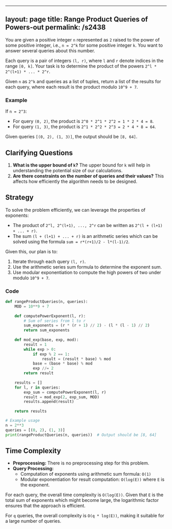 
---
layout: page
title:  Range Product Queries of Powers-out
permalink: /s2438
---

You are given a positive integer `n` represented as `2` raised to the power of some positive integer, i.e., `n = 2^k` for some positive integer `k`. You want to answer several queries about this number.

Each query is a pair of integers `(l, r)`, where `l` and `r` denote indices in the range `[0, k]`. Your task is to determine the product of the powers `2^l * 2^(l+1) * ... * 2^r`.

Given `n` as `2^k` and queries as a list of tuples, return a list of the results for each query, where each result is the product modulo `10^9 + 7`.

### Example

If `n = 2^3`:

- For query `(0, 2)`, the product is `2^0 * 2^1 * 2^2 = 1 * 2 * 4 = 8`.
- For query `(1, 3)`, the product is `2^1 * 2^2 * 2^3 = 2 * 4 * 8 = 64`.

Given queries `[(0, 2), (1, 3)]`, the output should be `[8, 64]`.

## Clarifying Questions

1. **What is the upper bound of `k`?**
   The upper bound for `k` will help in understanding the potential size of our calculations.
2. **Are there constraints on the number of queries and their values?**
   This affects how efficiently the algorithm needs to be designed.

## Strategy

To solve the problem efficiently, we can leverage the properties of exponents:

- The product of `2^l, 2^(l+1), ..., 2^r` can be written as `2^(l + (l+1) + ... + r)`.
- The sum `(l + (l+1) + ... + r)` is an arithmetic series which can be solved using the formula `sum = r*(r+1)/2 - l*(l-1)/2`.

Given this, our plan is to:

1. Iterate through each query `(l, r)`.
2. Use the arithmetic series sum formula to determine the exponent sum.
3. Use modular exponentiation to compute the high powers of two under modulo `10^9 + 7`.

### Code

```python
def rangeProductQueries(n, queries):
    MOD = 10**9 + 7
    
    def computePowerExponent(l, r):
        # Sum of series from l to r
        sum_exponents = (r * (r + 1) // 2) - (l * (l - 1) // 2)
        return sum_exponents
    
    def mod_exp(base, exp, mod):
        result = 1
        while exp > 0:
            if exp % 2 == 1:
                result = (result * base) % mod
            base = (base * base) % mod
            exp //= 2
        return result
    
    results = []
    for l, r in queries:
        exp_sum = computePowerExponent(l, r)
        result = mod_exp(2, exp_sum, MOD)
        results.append(result)
    
    return results

# Example usage
n = 2**3
queries = [(0, 2), (1, 3)]
print(rangeProductQueries(n, queries))  # Output should be [8, 64]
```

## Time Complexity

- **Preprocessing:** There is no preprocessing step for this problem.
- **Query Processing:**
  - Computation of exponents using arithmetic sum formula: `O(1)`
  - Modular exponentiation for result computation: `O(log(E))` where `E` is the exponent.

For each query, the overall time complexity is `O(log(E))`. Given that `E` is the total sum of exponents which might become large, the logarithmic factor ensures that the approach is efficient.

For `q` queries, the overall complexity is `O(q * log(E))`, making it suitable for a large number of queries.
